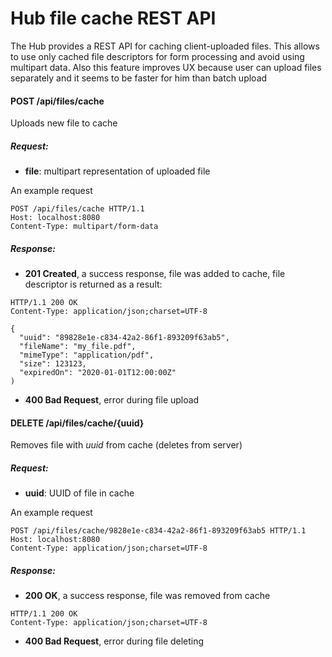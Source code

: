 # Hub file cache REST API

The Hub  provides a REST API for caching client-uploaded files.
This allows to use only cached file descriptors for form processing and avoid using multipart data.
Also this feature improves UX because user can upload files separately and it seems to be faster for him than batch upload 

#### POST /api/files/cache

Uploads new file to cache

##### Request:
- **file**: multipart representation of uploaded file
 
An example request
```
POST /api/files/cache HTTP/1.1
Host: localhost:8080
Content-Type: multipart/form-data
```

##### Response:
- **201 Created**, a success response, file was added to cache, file descriptor is returned as a result:

```
HTTP/1.1 200 OK
Content-Type: application/json;charset=UTF-8

{ 
  "uuid": "89828e1e-c834-42a2-86f1-893209f63ab5", 
  "fileName": "my_file.pdf", 
  "mimeType": "application/pdf", 
  "size": 123123, 
  "expiredOn": "2020-01-01T12:00:00Z"
)

```

- **400 Bad Request**, error during file upload


#### DELETE /api/files/cache/{uuid}

Removes file with _uuid_ from cache (deletes from server)

##### Request:
- **uuid**: UUID of file in cache
 
An example request
```
POST /api/files/cache/9828e1e-c834-42a2-86f1-893209f63ab5 HTTP/1.1
Host: localhost:8080
Content-Type: application/json;charset=UTF-8
```

##### Response:
- **200 OK**, a success response, file was removed from cache

```
HTTP/1.1 200 OK
Content-Type: application/json;charset=UTF-8
```

- **400 Bad Request**, error during file deleting